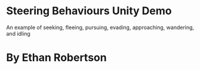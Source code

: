 # Steering Behaviours Unity Demo
An example of seeking, fleeing, pursuing, evading, approaching, wandering, and idling

# By Ethan Robertson
